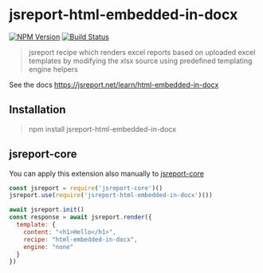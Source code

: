 # jsreport-html-embedded-in-docx

[![NPM Version](http://img.shields.io/npm/v/jsreport-html-embedded-in-docx.svg?style=flat-square)](https://npmjs.com/package/jsreport-html-embedded-in-docx)
[![Build Status](https://travis-ci.org/jsreport/jsreport-html-embedded-in-docx.png?branch=master)](https://travis-ci.org/jsreport/jsreport-html-embedded-in-docx)

> jsreport recipe which renders excel reports based on uploaded excel templates by modifying the xlsx source using predefined templating engine helpers

See the docs https://jsreport.net/learn/html-embedded-in-docx

## Installation

>npm install jsreport-html-embedded-in-docx

## jsreport-core

You can apply this extension also manually to [jsreport-core](https://github.com/jsreport/jsreport-core)

```js
const jsreport = require('jsreport-core')()
jsreport.use(require('jsreport-html-embedded-in-docx')())

await jsreport.init()
const response = await jsreport.render({
  template: {
    content: "<h1>Hello</h1>",
    recipe: "html-embedded-in-docx",
    engine: "none"
  }
})
```
